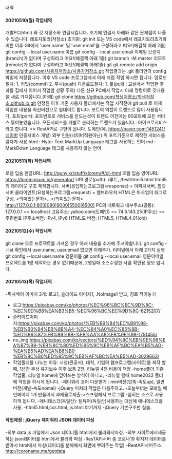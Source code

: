 내역
#### 20210510(월) 작업내역
개발PC(html) 와 깃 저장소와 연결시킵니다. 초기에 연결시 아래와 같은 문제점이 나올 수 있습니다.
레포지토리(저장소) 초기화: git init 또는 VS code에서 레포지토리초기화 버튼 이후
Git에서 'user.name' 및 'user.email'을 구성하라고 떠요!(해결책 아래 2줄)
git config --local user.name 이름
git config --local user.email 이메일
브랜치(branch)가 없다며 구성하라고 떠요!(해결책 아래 1줄)
git branch -M master
리모트(remote)가 없다며 구성하라고 떠요!(해결책 아래1줄)
git git remote add origin https://github.com/사용자저장소/사용자저장소.git
작업결과는 .git 폴더안의 config 파일에 저장됩니다.
이후 VS code 프로그램에서 아래 처럼 작업 하시면 됩니다.
업로드절차: 1. 커밋(commit) 2. 푸시(push)
다운로드절차: 1. 풀(pull) : 교실에서 작업한 결과를 집에서 이어서 작업할 상황
주의) 다른 신규 PC에서 작업시 아래 명령어로 깃내용을 새로 가져옵니다.(아래)
git clone https://github.com/학생저장소/학생저장소.github.io.git
안정된 이후 기존 사용자 폴더에서는 작업 시작전에
git pull 로 어제 작업한 내용을 최신버전으로 업데이트 합니다.
포트의 역할이 트렌드로 많이 사용됩니다.
포트(port): 포트번호로 서비스를 만드는것이 트렌드
이전에는 80포트에 모든 서비스 묶어놓았습니다.
모든서비스를 개별로 분리하는 트렌드가 있습니다.: 마이크로서비스라고 합니다. == RestAPI로 구현이 됩니다.
도메인(예, https://naver.com:1451241/네이버 인증서비스 개발)
외부 인원(네이버직원아닌) 위 포트기준으로 제작한 서비스를 갖다가 사용
html : Hyter Text MarkUp Language 태그를 사용하는 언어
md : MarkDown Language 태그를 사용하지 않는 언어

#### 20210511(화) 작업내역
로렘 입숨 한글URL: http://guny.kr/stuff/klorem/#/dl-html
로렘 입숨 영어URL: https://loremipsum.io/generator/
URL경로(path): /루트, /test/html5.html
html5의 레이아웃 구조 제작합니다.
서버(응답하는프로그램=response) = 아파치서버, 톰캣서버
클라이언트(요청하는프로그램=request) = 웹브라우저
HTML은 마크업이 태그로 구성. <의미있는문자>...</의미있는문자>
http://127.0.0.1:80[8080|9000|5500|6500]
PC의 네트워크 내부주소(공통): 127.0.0.1 == localhost
고유주소: yahoo.com(도메인) == 74.6.143.25(IP주소) == 주민번호
IP주소버전: IPv4, IPv6
HTML도 버전: HTML5, HTML4.01(old)

#### 20210512(수) 작업내역
git clone 으로 프로젝트를 가져온 경우 아래 내용을 추가해 주셔야합니다.
git config --list 확인에서 user.name, user.email 없으면 아래추가.
터미널에서 아래 2가지 실행
git config --local user.name 영문이름
git config --local user.email 영문이메일
프로젝트를 1명 제작하는 경우 없기때문에, 2명일때 소스수정한 사람 확인용 정보 입니다.


#### 20210513(목) 작업내역
-픽사베이 이미지 3개: 로고1, 슬라이드 이미지1, .NoImage1 받고, 경로 적어놓기
- 로고:https://pixabay.com/ko/photos/%EC%96%BC%EC%9D%8C-%EC%9D%B8%EA%B3%B5-%EC%96%BC%EC%9D%8C-6215207/
- 슬라이드이미지:https://pixabay.com/ko/photos/%EB%B9%84%EC%B9%98-%EB%B0%94%EB%8B%A4-%EC%84%A0%EC%85%8B-%ED%96%87%EB%B9%9B-%EB%AA%A8%EB%9E%98-1751455/
- no_img:https://pixabay.com/ko/vectors/%ED%94%8C%EB%9E%98%EA%B7%B8-%EB%8C%80%ED%95%9C%EB%AF%BC%EA%B5%AD-%EA%B5%AD%EA%B8%B0-%EB%8C%80%ED%95%9C%EB%AF%BC%EA%B5%AD-3029663/
- 작업폴더를 나누는 이유: 시청(관공서), 대학, 기업의 웹프로그램(사이트)를
제작 할때, 1년간 무상 유지보수 이후 보통 2천, 리뉴얼 4천 비용이 책정
-home폴더 기존작업물, 리뉴얼 home에 덮어쓰는 방식이 아니고,
-리뉴얼 할때 home2022 폴더에 작업을 하시게 됩니다.
-제이쿼리 코어 다운받기 : min버전(압축-속도up), 일반버전(개발-속도nomal)
-jQuery 미처리 작업은 다음주하고.
-오늘부터는 모바일 메인페이지 1개 만들어서 과제물로제출->스프링해서 프로그램 -입히는 소스로 사용하게 됩니다.
-애니데스크(독일산): 팀뷰어(독일산)사용하는 대신에 애니데스크를 사용.
-html5.html,css.html, js.html 야기까지
-jQuery 기본구조만 실습.

#### 작업예정 : jQuery 제이쿼리 JSON 데이터 파싱
-외부 data.js 파일에서 Json 데이터를 html에서 불러와서파싱.
-외부 사이트에서제공하는 json데이터를 html에서 불러와 파싱
-ResTAPI서버 중 코로나19 확지자 데이터를받아서 html에서 파싱(데이터를 분해해서 화면에 뿌려주는 작업)
-ReatAPI서버주소: http://coroname.me/getdata